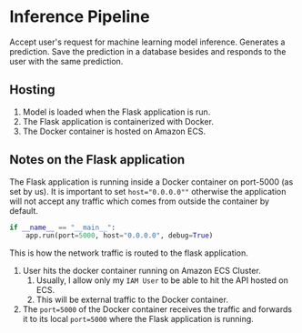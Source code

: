 # Inference Pipeline
Accept user's request for machine learning model inference. Generates a prediction. Save the prediction in a database
besides and responds to the user with the same prediction.

## Hosting
1. Model is loaded when the Flask application is run.
2. The Flask application is containerized with Docker.
3. The Docker container is hosted on Amazon ECS.


## Notes on the Flask application
The Flask application is running inside a Docker container on port-5000 (as set by us).
It is important to set ```host="0.0.0.0""``` otherwise the application will not accept any traffic which comes from 
outside the container by default.

```python
if __name__ == "__main__":
    app.run(port=5000, host="0.0.0.0", debug=True)
```

This is how the network traffic is routed to the flask application. 
1. User hits the docker container running on Amazon ECS Cluster.
   1. Usually, I allow only my ```IAM User``` to be able to hit the API hosted on ECS.
   2. This will be external traffic to the Docker container.
2. The ```port=5000``` of the Docker container receives the traffic and forwards it to its local ```port=5000```
where the Flask application is running.
